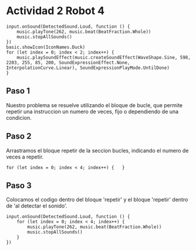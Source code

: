 # Actividad 2 Robot 4
```template
input.onSound(DetectedSound.Loud, function () {
    music.playTone(262, music.beat(BeatFraction.Whole))
    music.stopAllSounds()
})
basic.showIcon(IconNames.Duck)
for (let index = 0; index < 2; index++) {
    music.playSoundEffect(music.createSoundEffect(WaveShape.Sine, 598, 2203, 255, 85, 200, SoundExpressionEffect.None, InterpolationCurve.Linear), SoundExpressionPlayMode.UntilDone)
}
```
## Paso 1

Nuestro problema se resuelve utilizando el bloque de bucle, que permite repetir una instruccion un numero de veces, fijo o dependiendo de una condicion.


## Paso 2

Arrastramos el bloque repetir de la seccion bucles, indicando el numero de veces a repetir. 
```block 
for (let index = 0; index < 4; index++) { 	}
```

## Paso 3
Colocamos el codigo dentro del bloque 'repetir' y el bloque 'repetir' dentro de 'al detectar el sonido'.
```block 
input.onSound(DetectedSound.Loud, function () {
    for (let index = 0; index < 4; index++) {
        music.playTone(262, music.beat(BeatFraction.Whole))
        music.stopAllSounds()
    }
})
```